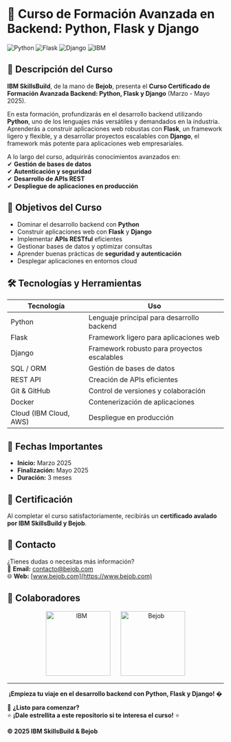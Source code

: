 # 🚀 Curso de Formación Avanzada en Backend: Python, Flask y Django  

![Python](https://img.shields.io/badge/Python-3776AB?style=for-the-badge&logo=python&logoColor=white)
![Flask](https://img.shields.io/badge/Flask-000000?style=for-the-badge&logo=flask&logoColor=white)
![Django](https://img.shields.io/badge/Django-092E20?style=for-the-badge&logo=django&logoColor=white)
![IBM](https://img.shields.io/badge/IBM-052FAD?style=for-the-badge&logo=ibm&logoColor=white)

## 📌 Descripción del Curso  

**IBM SkillsBuild**, de la mano de **Bejob**, presenta el **Curso Certificado de Formación Avanzada Backend: Python, Flask y Django** (Marzo - Mayo 2025).  

En esta formación, profundizarás en el desarrollo backend utilizando **Python**, uno de los lenguajes más versátiles y demandados en la industria. Aprenderás a construir aplicaciones web robustas con **Flask**, un framework ligero y flexible, y a desarrollar proyectos escalables con **Django**, el framework más potente para aplicaciones web empresariales.  

A lo largo del curso, adquirirás conocimientos avanzados en:  
✔ **Gestión de bases de datos**  
✔ **Autenticación y seguridad**  
✔ **Desarrollo de APIs REST**  
✔ **Despliegue de aplicaciones en producción**  

## 🎯 Objetivos del Curso  

- Dominar el desarrollo backend con **Python**  
- Construir aplicaciones web con **Flask** y **Django**  
- Implementar **APIs RESTful** eficientes  
- Gestionar bases de datos y optimizar consultas  
- Aprender buenas prácticas de **seguridad y autenticación**  
- Desplegar aplicaciones en entornos cloud  

## 🛠 Tecnologías y Herramientas  

| Tecnología       | Uso                                      |
|------------------|------------------------------------------|
| Python           | Lenguaje principal para desarrollo backend |
| Flask            | Framework ligero para aplicaciones web    |
| Django           | Framework robusto para proyectos escalables |
| SQL / ORM        | Gestión de bases de datos                |
| REST API         | Creación de APIs eficientes              |
| Git & GitHub     | Control de versiones y colaboración      |
| Docker           | Contenerización de aplicaciones          |
| Cloud (IBM Cloud, AWS)| Despliegue en producción            |

## 📅 Fechas Importantes  

- **Inicio:** Marzo 2025  
- **Finalización:** Mayo 2025  
- **Duración:** 3 meses  

## 📜 Certificación  

Al completar el curso satisfactoriamente, recibirás un **certificado avalado por IBM SkillsBuild y Bejob**.

## 📩 Contacto  

¿Tienes dudas o necesitas más información?  
📧 **Email:** [contacto@bejob.com](mailto:contacto@bejob.com)  
🌐 **Web:** [www.bejob.com](https://www.bejob.com)  

## 🤝 Colaboradores  

<p align="center">
  <img src="https://upload.wikimedia.org/wikipedia/commons/5/51/IBM_logo.svg" alt="IBM" width="150">
  &nbsp;&nbsp;&nbsp;&nbsp;
  <img src="https://www.bejob.com/wp-content/uploads/2021/02/bejob-logo.png" alt="Bejob" width="150">
</p>

---

<p align="center">
  <b>¡Empieza tu viaje en el desarrollo backend con Python, Flask y Django! �</b>
</p>  

🔹 **¿Listo para comenzar?**  
⭐ **¡Dale estrellita a este repositorio si te interesa el curso!** ⭐  

**© 2025 IBM SkillsBuild & Bejob**  
